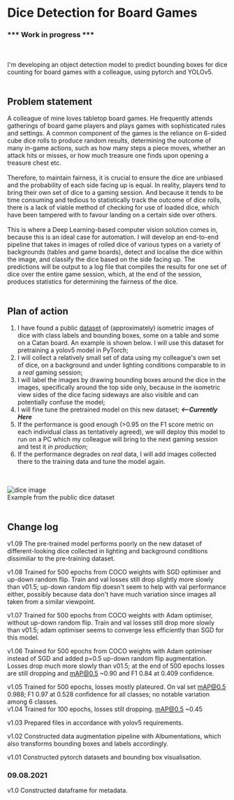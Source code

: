 # Dice Detection for Board Games

### *** Work in progress ***
<br/><br/>
I'm developing an object detection model to predict bounding boxes for dice counting for board games with a colleague, using pytorch and YOLOv5. 
<br/><br/>
## Problem statement
A colleague of mine loves tabletop board games. He frequently attends gatherings of board game players and plays games with sophisticated rules and settings. A common component of the games is the reliance on 6-sided cube dice rolls to produce random results, determining the outcome of many in-game actions, such as how many steps a piece moves, whether an attack hits or misses, or how much treasure one finds upon opening a treasure chest etc. <br/><br/>
Therefore, to maintain fairness, it is crucial to ensure the dice are unbiased and the probability of each side facing up is equal. In reality, players tend to bring their own set of dice to a gaming session. And because it tends to be time consuming and tedious to statistically track the outcome of dice rolls, there is a lack of viable method of checking for use of loaded dice, which have been tampered with to favour landing on a certain side over others. <br/><br/>
This is where a Deep Learning-based computer vision solution comes in, because this is an ideal case for automation. I will develop an end-to-end pipeline that takes in images of rolled dice of various types on a variety of backgrounds (tables and game boards), detect and localise the dice within the image, and classify the dice based on the side facing up. The predictions will be output to a log file that compiles the results for one set of dice over the entire game session, which, at the end of the session, produces statistics for determining the fairness of the dice. <br/><br/>
## Plan of action
1) I have found a public [dataset](https://public.roboflow.com/object-detection/dice/) of (approximately) isometric images of dice with class labels and bounding boxes, some on a table and some on a Catan board. An example is shown below. I will use this dataset for pretraining a yolov5 model in PyTorch;
2) I will collect a relatively small set of data using my colleague's own set of dice, on a background and under lighting conditions comparable to in a *real* gaming session;
3) I will label the images by drawing bounding boxes around the dice in the images, specifically around the top side only, because in the isometric view sides of the dice facing sideways are also visible and can potentially confuse the model;
4) I will fine tune the pretrained model on this new dataset;    ***<--Currently Here***
5) If the performance is good enough (>0.95 on the F1 score metric on each individual class as tentatively agreed), we will deploy this model to run on a PC which my colleague will bring to the next gaming session and test it *in production*;
6) If the performance degrades on *real* data, I will add images collected there to the training data and tune the model again.

<br/><br/>
![dice image](https://i.imgur.com/ItN4AEk.png)<br/>
Example from the public dice dataset<br/>
<br/>
## Change log
v1.09 The pre-trained model performs poorly on the new dataset of different-looking dice collected in lighting and background conditions dissimiliar to the pre-training dataset. 

v1.08 Trained for 500 epochs from COCO weights with SGD optimiser and up-down random flip. Train and val losses still drop slightly more slowly than v01.5; up-down random flip doesn't seem to help with val performance either, possibly because data don't have much variation since images all taken from a similar viewpoint.

v1.07 Trained for 500 epochs from COCO weights with Adam optimiser, without up-down random flip. Train and val losses still drop more slowly than v01.5; adam optimiser seems to converge less efficiently than SGD for this model.

v1.06 Trained for 500 epochs from COCO weights with Adam optimiser instead of SGD and added p=0.5 up-down random flip augmentation. Losses drop much more slowly than v01.5; at the end of 500 epochs losses are still dropping and mAP@0.5 ~0.90 and F1 0.84 at 0.409 confidence.

v1.05 Trained for 500 epochs, losses mostly plateured. On val set mAP@0.5 0.988; F1 0.97 at 0.528 confidence for all classes; no notable variation among 6 classes.<br/>
v1.04 Trained for 100 epochs, losses still dropping. mAP@0.5 ~0.45

v1.03 Prepared files in accordance with yolov5 requirements.

v1.02 Constructed data augmentation pipeline with Albumentations, which also transforms bounding boxes and labels accordingly.

v1.01 Constructed pytorch datasets and bounding box visualisation.

### 09.08.2021
v1.0 Constructed dataframe for metadata.
